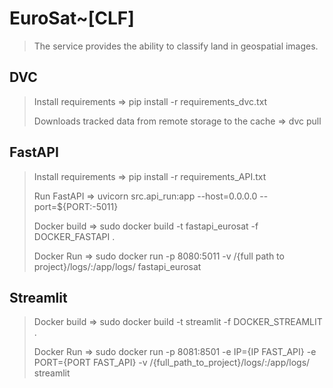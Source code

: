 # EuroSat~[CLF]

> The service provides the ability to classify land in geospatial images.

## DVC

> Install requirements => pip install -r requirements_dvc.txt
>
> Downloads tracked data from remote storage to the cache => dvc pull

## FastAPI

> Install requirements => pip install -r requirements_API.txt
>
> Run FastAPI => uvicorn src.api_run:app --host=0.0.0.0 --port=${PORT:-5011}
> 
> Docker build => sudo docker build -t fastapi_eurosat -f DOCKER_FASTAPI .
>
> Docker Run => sudo docker run -p 8080:5011 -v /{full path to project}/logs/:/app/logs/ fastapi_eurosat
 

## Streamlit

> Docker build => sudo docker build -t streamlit -f DOCKER_STREAMLIT .
> 
> Docker Run => sudo docker run -p 8081:8501 -e IP={IP FAST_API} -e PORT={PORT FAST_API} -v /{full_path_to_project}/logs/:/app/logs/ streamlit


